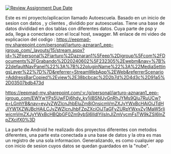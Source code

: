 [![Review Assignment Due Date](https://classroom.github.com/assets/deadline-readme-button-24ddc0f5d75046c5622901739e7c5dd533143b0c8e959d652212380cedb1ea36.svg)](https://classroom.github.com/a/AE4M6CtT)

Este es mi proyecto/aplicacion llamado Autoescuela.
Basado en un inicio de sesion con datos , y clientes , dividido por autoescuelas.
Tiene una base de datos divididad en dos tablas con diferentes datos.
Cuya parte de psp y ada, llega a conectarse con el local host, swagger.
Mi enlace de mi video de explicacion del codigo : https://eepmad-my.sharepoint.com/personal/iarturo-aznaran1_eep-igroup_com/_layouts/15/stream.aspx?id=%2Fpersonal%2Fiarturo%2Daznaran1%5Feep%2Digroup%5Fcom%2FDocuments%2FGrabando%2D20240602%5F232305%2Ewebm&nav=%7B%22defaultNavPanel%22%3A%7B%22pluginName%22%3A%22MediaSettingsLayer%22%7D%7D&referrer=StreamWebApp%2EWeb&referrerScenario=AddressBarCopied%2Eview%2E38bcbcac%2D2b7d%2D4d3c%2D91a5%2D03507bdb473d

https://eepmad-my.sharepoint.com/:v:/g/personal/iarturo-aznaran1_eep-igroup_com/EWYwYPs5UwFDj6hdy_ky1jIBSNUvGnRhJYMs9Qlu7RuUCw?e=LGnhYB&nav=eyJyZWZlcnJhbEluZm8iOnsicmVmZXJyYWxBcHAiOiJTdHJlYW1XZWJBcHAiLCJyZWZlcnJhbFZpZXciOiJTaGFyZURpYWxvZy1MaW5rIiwicmVmZXJyYWxBcHBQbGF0Zm9ybSI6IldlYiIsInJlZmVycmFsTW9kZSI6InZpZXcifX0%3D

La parte de Android he realizado dos proyectos diferentes con metodos diferentes, una parte esta conectada a una base de datos y la otra es mas un registro de una sola informacion.
Generalizando, es como cualquier app con inicio de sesion cuyos datos se quedan guardados en la "nube".